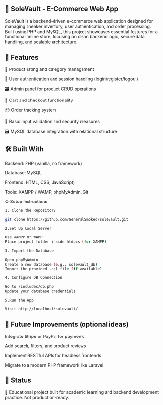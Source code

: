 ## 🧾 SoleVault - E-Commerce Web App

SoleVault is a backend-driven e-commerce web application designed for managing sneaker inventory, user authentication, and order processing. Built using PHP and MySQL, this project showcases essential features for a functional online store, focusing on clean backend logic, secure data handling, and scalable architecture.


## 🚀 Features

🛒 Product listing and category management

👤 User authentication and session handling (login/register/logout)

🗃️ Admin panel for product CRUD operations

🧾 Cart and checkout functionality

📦 Order tracking system

🔐 Basic input validation and security measures

🗃️ MySQL database integration with relational structure


## 🛠️ Built With

Backend: PHP (vanilla, no framework)

Database: MySQL

Frontend: HTML, CSS, JavaScript)

Tools: XAMPP / WAMP, phpMyAdmin, Git

⚙️ Setup Instructions
```bash
1. Clone the Repository

git clone https://github.com/GeneralSmoked/solevault.git

2.Set Up Local Server

Use XAMPP or WAMP
Place project folder inside htdocs (for XAMPP)

3. Import the Database

Open phpMyAdmin
Create a new database (e.g., solevault_db)
Import the provided .sql file (if available)

4. Configure DB Connection

Go to /includes/db.php
Update your database credentials

5.Run the App

Visit http://localhost/solevault/
```
## 🧪 Future Improvements (optional ideas)

Integrate Stripe or PayPal for payments

Add search, filters, and product reviews

Implement RESTful APIs for headless frontends

Migrate to a modern PHP framework like Laravel

## 📌 Status
🚧 Educational project built for academic learning and backend development practice. Not production-ready.
